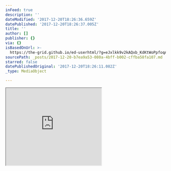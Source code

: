 ```yaml
---
inFeed: true
description: ''
dateModified: '2017-12-20T18:26:36.659Z'
datePublished: '2017-12-20T18:26:37.005Z'
title: ''
author: []
publisher: {}
via: {}
isBasedOnUrl: >-
  https://the-grid.github.io/ed-userhtml/?g=eJxlkk9v2kAQxb_KdKtWoPpfoqAEzFIJNYdeuCS3qkLL7theanvN7jjErfLduwZDQDnZfvtm_eY3M1f6BWQpnOOMugYzY6twr1WOxEAJEmFrS84KosbN4rjSshBY3txOptHJHklTxWRiUS9f738MVWRF7RphsZYdZ5NkkAutMCxQKLSOk23xQs6MIbRH1VFXImc-CBUzuEmSLykUqPOCZjBJkuY1ZbCAeezT-4eTVje0gFHW1pK0qUdj-AcvwsLOBVsX7AIXKK6MbCusKYBccxX5Dh9L7IVl91MFINGL0qIgHHRvpCujW3bPIl-JCgPQagC29ghYAJt3SFhtUF3jYSnobPQp15EUZTlSgVbjPuPWcYknjR37YOPU65H_gVaHN2cl33xjx2u3zt-14zl9qPqV_PYn0QE6rYzCSNcOLS37GDjqOYzhDd7Gns48PjGb9wsw4M5MTWEmKl12M3jyAwyf0OosPehO_0U_ilvPXprS2Bl8nk6nqWmE1OT9STRJoRFK6ToPyTR-UMOYGrNHiwo2HcwFFBazd1b7_f6aVPy9pWotRdUIndf8uFRf_Wfa68601g_qsiKc3j883E3vwqVwWp6dFSrdVmfnWZe-F8_nfBAesCpU4RBz032o8WtZ8ccVO3G66J8BCes3hLP1phT1H7Z4HqrnsTht6H8seiwN
sourcePath: _posts/2017-12-20-b7ea9a53-080a-4bff-b002-cffba58fa107.md
starred: false
datePublishedOriginal: '2017-12-20T18:26:11.082Z'
_type: MediaObject

---
```

<iframe src="https://the-grid.github.io/ed-userhtml/?g=eJxlkk9v2kAQxb_KdKtWoPpfoqAEzFIJNYdeuCS3qkLL7theanvN7jjErfLduwZDQDnZfvtm_eY3M1f6BWQpnOOMugYzY6twr1WOxEAJEmFrS84KosbN4rjSshBY3txOptHJHklTxWRiUS9f738MVWRF7RphsZYdZ5NkkAutMCxQKLSOk23xQs6MIbRH1VFXImc-CBUzuEmSLykUqPOCZjBJkuY1ZbCAeezT-4eTVje0gFHW1pK0qUdj-AcvwsLOBVsX7AIXKK6MbCusKYBccxX5Dh9L7IVl91MFINGL0qIgHHRvpCujW3bPIl-JCgPQagC29ghYAJt3SFhtUF3jYSnobPQp15EUZTlSgVbjPuPWcYknjR37YOPU65H_gVaHN2cl33xjx2u3zt-14zl9qPqV_PYn0QE6rYzCSNcOLS37GDjqOYzhDd7Gns48PjGb9wsw4M5MTWEmKl12M3jyAwyf0OosPehO_0U_ilvPXprS2Bl8nk6nqWmE1OT9STRJoRFK6ToPyTR-UMOYGrNHiwo2HcwFFBazd1b7_f6aVPy9pWotRdUIndf8uFRf_Wfa68601g_qsiKc3j883E3vwqVwWp6dFSrdVmfnWZe-F8_nfBAesCpU4RBz032o8WtZ8ccVO3G66J8BCes3hLP1phT1H7Z4HqrnsTht6H8seiwN" height="244" style=""></iframe>